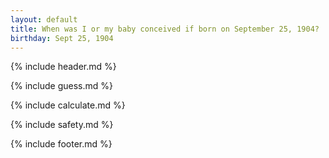 ```yaml
---
layout: default
title: When was I or my baby conceived if born on September 25, 1904?
birthday: Sept 25, 1904
---
```


{% include header.md %}

{% include guess.md %}

{% include calculate.md %}

{% include safety.md %}

{% include footer.md %}



